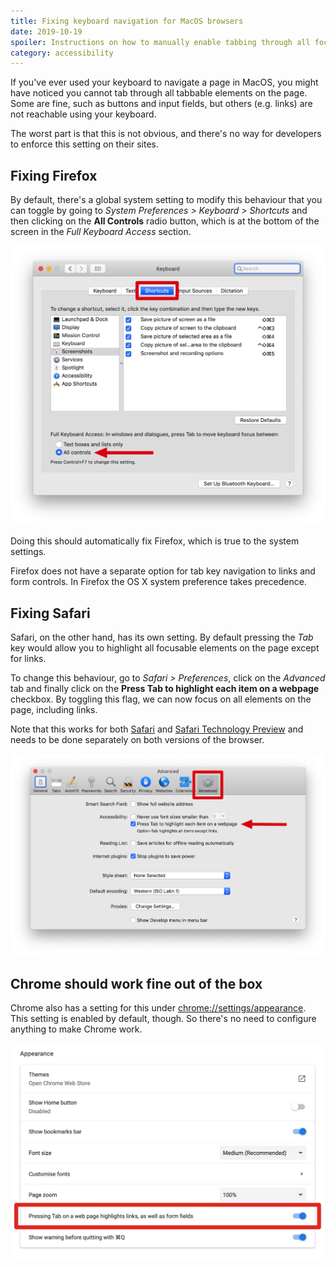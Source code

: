 ```yaml
---
title: Fixing keyboard navigation for MacOS browsers
date: 2019-10-19
spoiler: Instructions on how to manually enable tabbing through all focusable elements on a page if you are using MacOS.
category: accessibility
---
```


If you've ever used your keyboard to navigate a page in MacOS, you might have noticed you cannot tab through all tabbable elements on the
page. Some are fine, such as buttons and input fields, but others (e.g. links) are not reachable using your keyboard.

The worst part is that this is not obvious, and there's no way for developers to enforce this setting on their sites.

## Fixing Firefox

By default, there's a global system setting to modify this behaviour that you can toggle by going to _System Preferences > Keyboard >
Shortcuts_ and then clicking on the **All Controls** radio button, which is at the bottom of the screen in the _Full Keyboard Access_
section.

![Keyboard Settings](./keyboard-settings.jpg)

Doing this should automatically fix Firefox, which is true to the system settings.

Firefox does not have a separate option for tab key navigation to links and form controls. In Firefox the OS X system preference takes
precedence.

## Fixing Safari

Safari, on the other hand, has its own setting. By default pressing the _Tab_ key would allow you to highlight all focusable elements on the
page except for links.

To change this behaviour, go to _Safari > Preferences_, click on the _Advanced_ tab and finally click on the **Press Tab to highlight each
item on a webpage** checkbox. By toggling this flag, we can now focus on all elements on the page, including links.

Note that this works for both [Safari](https://www.apple.com/safari/) and
[Safari Technology Preview](https://developer.apple.com/safari/technology-preview/) and needs to be done separately on both versions of the
browser.

![Safari Preferences](./safari-preferences.jpg)

## Chrome should work fine out of the box

Chrome also has a setting for this under [chrome://settings/appearance](chrome://settings/appearance). This setting is enabled by default,
though. So there's no need to configure anything to make Chrome work.

![Chrome Preferences](./chrome-settings.jpg)
